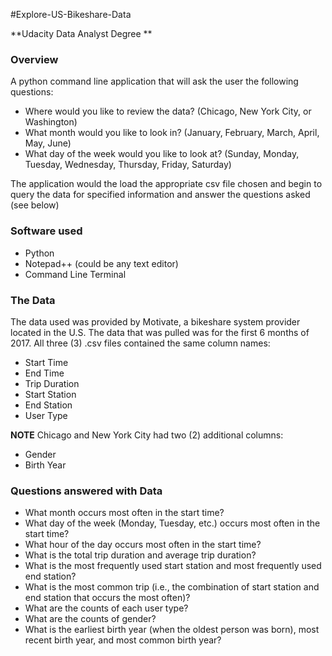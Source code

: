 #Explore-US-Bikeshare-Data

**Udacity Data Analyst Degree **

### Overview
A python command line application that will ask the user the following questions:
- Where would you like to review the data? (Chicago, New York City, or Washington)
- What month would you like to look in? (January, February, March, April, May, June)
- What day of the week would you like to look at? (Sunday, Monday, Tuesday, Wednesday, Thursday, Friday, Saturday)

The application would the load the appropriate csv file chosen and begin to query the data for specified information and answer the questions asked (see below)

### Software used
- Python
- Notepad++ (could be any text editor)
- Command Line Terminal

### The Data
The data used was provided by Motivate, a bikeshare system provider located in the U.S.
The data that was pulled was for the first 6 months of 2017.
All three (3) .csv files contained the same column names:
- Start Time
- End Time
- Trip Duration
- Start Station
- End Station
- User Type

**NOTE**
Chicago and New York City had two (2) additional columns:
- Gender
- Birth Year

### Questions answered with Data
- What month occurs most often in the start time?
- What day of the week (Monday, Tuesday, etc.) occurs most often in the start time? 
- What hour of the day occurs most often in the start time?
- What is the total trip duration and average trip duration?
- What is the most frequently used start station and most frequently used end station?
- What is the most common trip (i.e., the combination of start station and end station that occurs the most often)?
- What are the counts of each user type?
- What are the counts of gender?
- What is the earliest birth year (when the oldest person was born), most recent birth year, and most common birth year?

